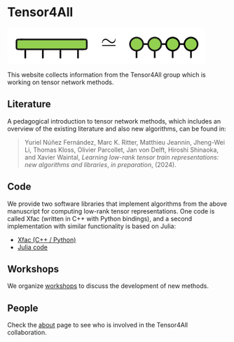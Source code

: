 # Tensor4All

![](tci.png)

This website collects information from the Tensor4All group which is working on tensor network methods.


## Literature

A pedagogical introduction to tensor network methods, which includes an overview of the existing literature and also new algorithms, can be found in:

> Yuriel Núñez Fernández, Marc K. Ritter, Matthieu Jeannin, Jheng-Wei Li, Thomas Kloss, Olivier Parcollet, Jan von Delft, Hiroshi Shinaoka, and Xavier Waintal, 
> *Learning low-rank tensor train representations: new algorithms and libraries*, *in preparation*, (2024).

## Code

We provide two software libraries that implement algorithms from the above manuscript for computing low-rank tensor representations.
One code is called Xfac (written in C++ with Python bindings), and a second implementation with similar functionality is based on Julia:

* [Xfac (C++ / Python)](https://xfac.readthedocs.io/en/latest/intro.html)
* [Julia code](julia.html)

## Workshops

We organize [workshops](workshop/index.html) to discuss the development of new methods.

## People

Check the [about](about.html) page to see who is involved in the Tensor4All collaboration.